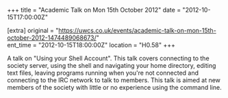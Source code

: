 +++
title = "Academic Talk on Mon 15th October 2012"
date = "2012-10-15T17:00:00Z"

[extra]
original = "https://uwcs.co.uk/events/academic-talk-on-mon-15th-october-2012-1474489068673/"    
ent_time = "2012-10-15T18:00:00Z"
location = "H0.58"
+++

A talk on "Using your Shell Account". This talk covers connecting to the society server, using the shell and navigating your home directory, editing text files, leaving programs running when you're not connected and connecting to the IRC network to talk to members. This talk is aimed at new members of the society with little or no experience using the command line.

